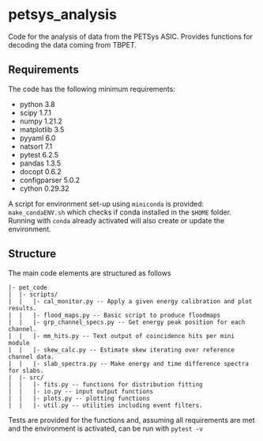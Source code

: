 # petsys_analysis

Code for the analysis of data from the PETSys ASIC.
Provides functions for decoding the data coming from
TBPET.

## Requirements
The code has the following minimum requirements:
 - python 3.8
 - scipy 1.7.1
 - numpy 1.21.2
 - matplotlib 3.5
 - pyyaml 6.0
 - natsort 7.1
 - pytest 6.2.5
 - pandas 1.3.5
 - docopt 0.6.2
 - configparser 5.0.2
 - cython 0.29.32

 A script for environment set-up using `miniconda` is provided: `make_condaENV.sh` which checks if conda installed in the `$HOME` folder. Running with `conda` already
 activated will also create or update the environment.

 ## Structure
 The main code elements are structured as follows
 ```
 |- pet_code
 |  |- scripts/
 |  |   |- cal_monitor.py -- Apply a given energy calibration and plot results.
 |  |   |- flood_maps.py -- Basic script to produce floodmaps
 |  |   |- grp_channel_specs.py -- Get energy peak position for each channel.
 |  |   |- mm_hits.py -- Text output of coincidence hits per mini module
 |  |   |- skew_calc.py -- Estimate skew iterating over reference channel data.
 |  |   |- slab_spectra.py -- Make energy and time difference spectra for slabs.
 |  |- src/
 |  |   |- fits.py -- functions for distribution fitting
 |  |   |- io.py -- input output functions
 |  |   |- plots.py -- plotting functions
 |  |   |- util.py -- utilities including event filters.
 ```
 Tests are provided for the functions and, assuming all requirements are met and the environment is activated, can be run with `pytest -v`
